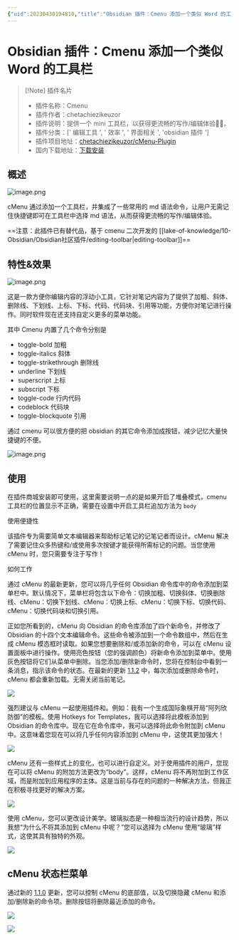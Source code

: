 ```yaml
---
{"uid":20230430194810,"title":"Obsidian 插件：Cmenu 添加一个类似 Word 的工具栏","tags":["Obsidian","插件","工具栏"],"description":"Obsidian 插件：cmenu 提供一个类似word工具栏，以获得更流畅的写作/编辑体验","author":"cuman","type":"other","draft":false,"editable":false,"modified":20230825094003,"dg-publish":true,"permalink":"/lake-of-knowledge/10-obsidian/obsidian/cmenu-plugin/","dgPassFrontmatter":true}
---
```



# Obsidian 插件：Cmenu 添加一个类似 Word 的工具栏

> [!Note] 插件名片
> - 插件名称：Cmenu
> - 插件作者：chetachiezikeuzor
> - 插件说明：提供一个 mini 工具栏，以获得更流畅的写作/编辑体验✍🏽。
> - 插件分类：[' 编辑工具 ', ' 效率 ', ' 界面相关 ', 'obsidian 插件 ']
> - 插件项目地址：[chetachiezikeuzor/cMenu-Plugin](https://github.com/chetachiezikeuzor/cMenu-Plugin)
> - 国内下载地址：[下载安装](https://pkmer.cn/products/plugin/pluginMarket/?cmenu-plugin)

## 概述

![image.png](https://cdn.pkmer.cn/images/202304301950795.png!pkmer)

cMenu 通过添加一个工具栏，并集成了一些常用的 md 语法命令，让用户无需记住快捷键即可在工具栏中选择 md 语法，从而获得更流畅的写作/编辑体验。

==注意：此插件已有替代品，基于 cmenu 二次开发的 [[lake-of-knowledge/10-Obsidian/Obsidian社区插件/editing-toolbar\|editing-toolbar]]==

## 特性&效果

![image.png](https://cdn.pkmer.cn/images/202304302129195.png!pkmer)

 这是一款方便你编辑内容的浮动小工具，它针对笔记内容为了提供了加粗、斜体、删除线、下划线、上标、下标、代码、代码块、引用等功能，方便你对笔记进行操作。同时软件现在还支持自定义更多的菜单功能。

 其中 Cmenu 内置了几个命令分别是

 - toggle-bold 加粗
 - toggle-italics 斜体
 - toggle-strikethrough 删除线
 - underline 下划线
 - superscript 上标
 - subscript 下标
 - toggle-code 行内代码
 - codeblock 代码块
 - toggle-blockquote 引用

通过 cmenu 可以很方便的把 obsidian 的其它命令添加成按钮，减少记忆大量快捷键的不便。

![image.png](https://cdn.pkmer.cn/images/202304302306733.png!pkmer)

## 使用

 在插件商城安装即可使用，这里需要说明一点的是如果开启了堆叠模式，cmenu 工具栏的位置显示不正确，需要在设置中开启工具栏追加方法为 `body`

使用便捷性

该插件专为需要简单文本编辑器来帮助标记笔记的记笔记者而设计。cMenu 解决了需要记住众多热键和/或使用多次按键才能获得所需标记的问题。当您使用 cMenu 时，您只需要专注于写作！

如何工作

通过 cMenu 的最新更新，您可以将几乎任何 Obsidian 命令库中的命令添加到菜单栏中。默认情况下，菜单栏将包含以下命令：切换加粗、切换斜体、切换删除线、cMenu：切换下划线、cMenu：切换上标、cMenu：切换下标、切换代码、cMenu：切换代码块和切换引用。

正如您所看到的，cMenu 向 Obsidian 的命令库添加了四个新命令，并修改了 Obsidian 的十四个文本编辑命令。这些命令被添加到一个命令数组中，然后在生成 cMenu 模态框时读取。如果您想要删除和/或添加新的命令，可以在 cMenu 设置面板中进行操作。使用亮色按钮（您的强调颜色）将新命令添加到菜单中。使用灰色按钮将它们从菜单中删除。当您添加/删除新命令时，您将在控制台中看到一条消息，指示该命令的状态。在最新的更新 [1.1.2](https://github.com/chetachiezikeuzor/cMenu-Plugin/releases/tag/1.1.2) 中，每次添加或删除命令时，cMenu 都会重新加载。无需关闭当前笔记。

![](https://raw.githubusercontent.com/chetachiezikeuzor/cMenu-Plugin/master/assets/cMenu.gif)

强烈建议与 cMenu 一起使用插件和。例如：我有一个生成国际象棋开局“阿列欣防御”的模板。使用 Hotkeys for Templates，我可以选择将此模板添加到 Obsidian 的命令库中。现在它在命令库中，我可以选择将此命令附加到 cMenu 中。这意味着您现在可以将几乎任何内容添加到 cMenu 中，这使其更加强大！

![](https://raw.githubusercontent.com/chetachiezikeuzor/cMenu-Plugin/master/assets/chesser%20cMenu.gif)

cMenu 还有一些样式上的变化，也可以进行自定义。对于使用插件的用户，您现在可以将 cMenu 的附加方法更改为“body”。这样，cMenu 将不再附加到工作区域，而是附加到应用程序的主体。这是当前与存在的问题的一种解决方法，但我正在积极寻找更好的解决方案。

![](https://raw.githubusercontent.com/chetachiezikeuzor/cMenu-Plugin/master/assets/cMenu-sliding-panes.gif)

使用 cMenu，您可以更改设计美学。玻璃拟态是一种相当流行的设计趋势，所以我想“为什么不将其添加到 cMenu 中呢？”您可以选择为 cMenu 使用“玻璃”样式，这使其具有独特的外观。

![](https://raw.githubusercontent.com/chetachiezikeuzor/cMenu-Plugin/master/assets/glass-cMenu.gif)

## cMenu 状态栏菜单

通过新的 [1.1.0](https://github.com/chetachiezikeuzor/cMenu-Plugin/releases/tag/1.1.0) 更新，您可以控制 cMenu 的底部值，以及切换隐藏 cMenu 和添加/删除新的命令项。删除按钮将删除最近添加的命令。

![](https://raw.githubusercontent.com/chetachiezikeuzor/cMenu-Plugin/master/assets/cMenu%20status%20bar%20menu.gif)

![](https://raw.githubusercontent.com/chetachiezikeuzor/cMenu-Plugin/master/assets/cMenu.png)
